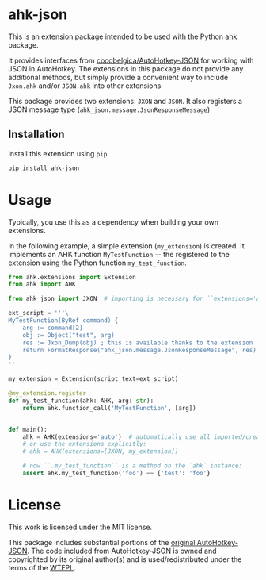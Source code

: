 # ahk-json

This is an extension package intended to be used with the Python [ahk](https://github.com/spyoungtech/ahk) package.

It provides interfaces from [cocobelgica/AutoHotkey-JSON](https://github.com/cocobelgica/AutoHotkey-JSON) for
working with JSON in AutoHotkey. The extensions in this package do not provide any additional methods,
but simply provide a convenient way to include `Jxon.ahk` and/or `JSON.ahk` into other extensions.

This package provides two extensions: `JXON` and `JSON`. It also registers a JSON message type (`ahk_json.message.JsonResponseMessage`)

## Installation

Install this extension using `pip`

```python
pip install ahk-json
```

# Usage

Typically, you use this as a dependency when building your own extensions.

In the following example, a simple extension (`my_extension`) is created. It implements an AHK function `MyTestFunction`
-- the registered to the extension using the Python function `my_test_function`.
```python
from ahk.extensions import Extension
from ahk import AHK

from ahk_json import JXON  # importing is necessary for ``extensions='auto'`` to work, even if this is not used

ext_script = '''\
MyTestFunction(ByRef command) {
    arg := command[2]
    obj := Object("test", arg)
    res := Jxon_Dump(obj) ; this is available thanks to the extension
    return FormatResponse("ahk_json.message.JsonResponseMessage", res)
}
'''

my_extension = Extension(script_text=ext_script)

@my_extension.register
def my_test_function(ahk: AHK, arg: str):
    return ahk.function_call('MyTestFunction', [arg])


def main():
    ahk = AHK(extensions='auto')  # automatically use all imported/created extensions
    # or use the extensions explicitly:
    # ahk = AHK(extensions=[JXON, my_extension])

    # now ``.my_test_function`` is a method on the `ahk` instance:
    assert ahk.my_test_function('foo') == {'test': 'foo'}
```


# License

This work is licensed under the MIT license.

This package includes substantial portions of the [original AutoHotkey-JSON](https://github.com/cocobelgica/AutoHotkey-JSON).
The code included from AutoHotkey-JSON is owned and copyrighted by its original author(s) and is used/redistributed
under the terms of the [WTFPL](http://www.wtfpl.net).
